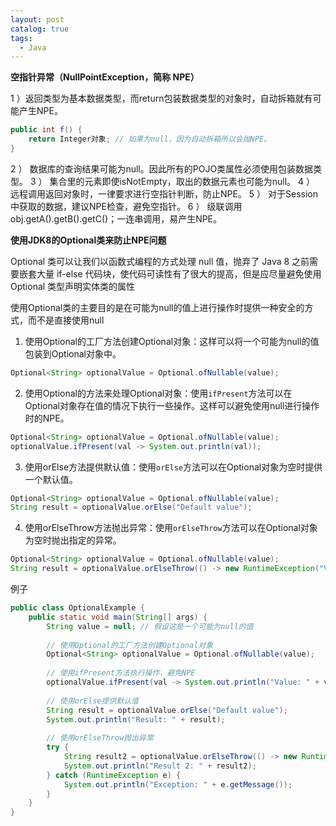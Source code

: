 ```yaml
---
layout: post
catalog: true
tags:
  - Java
---
```




**空指针异常（NullPointException，简称 NPE）**

1 ）返回类型为基本数据类型，而return包装数据类型的对象时，自动拆箱就有可能产生NPE。

```java
public int f() { 
	return Integer对象; // 如果为null，因为自动拆箱所以会抛NPE。
}
```

2 ） 数据库的查询结果可能为null。因此所有的POJO类属性必须使用包装数据类型。
3 ） 集合里的元素即使isNotEmpty，取出的数据元素也可能为null。
4 ） 远程调用返回对象时，一律要求进行空指针判断，防止NPE。
5 ） 对于Session中获取的数据，建议NPE检查，避免空指针。
6 ） 级联调用obj.getA().getB().getC()；一连串调用，易产生NPE。

**使用JDK8的Optional类来防止NPE问题**

Optional 类可以让我们以函数式编程的方式处理 null 值，抛弃了 Java 8 之前需要嵌套大量 if-else 代码块，使代码可读性有了很大的提高，但是应尽量避免使用 Optional 类型声明实体类的属性

使用Optional类的主要目的是在可能为null的值上进行操作时提供一种安全的方式，而不是直接使用null

1.  使用Optional的工厂方法创建Optional对象：这样可以将一个可能为null的值包装到Optional对象中。

```java
Optional<String> optionalValue = Optional.ofNullable(value);
```

2.  使用Optional的方法来处理Optional对象：使用`ifPresent`方法可以在Optional对象存在值的情况下执行一些操作。这样可以避免使用null进行操作时的NPE。

```java
Optional<String> optionalValue = Optional.ofNullable(value);
optionalValue.ifPresent(val -> System.out.println(val));
```

3.  使用orElse方法提供默认值：使用`orElse`方法可以在Optional对象为空时提供一个默认值。

```java
Optional<String> optionalValue = Optional.ofNullable(value);
String result = optionalValue.orElse("Default value");
```

4.  使用orElseThrow方法抛出异常：使用`orElseThrow`方法可以在Optional对象为空时抛出指定的异常。
```java
Optional<String> optionalValue = Optional.ofNullable(value);
String result = optionalValue.orElseThrow(() -> new RuntimeException("Value is null"));
```

例子

```java
public class OptionalExample {  
    public static void main(String[] args) {  
        String value = null; // 假设这是一个可能为null的值  
  
        // 使用Optional的工厂方法创建Optional对象  
        Optional<String> optionalValue = Optional.ofNullable(value);  
  
        // 使用ifPresent方法执行操作，避免NPE  
        optionalValue.ifPresent(val -> System.out.println("Value: " + val));  
  
        // 使用orElse提供默认值  
        String result = optionalValue.orElse("Default value");  
        System.out.println("Result: " + result);  
  
        // 使用orElseThrow抛出异常  
        try {  
            String result2 = optionalValue.orElseThrow(() -> new RuntimeException("Value is null"));  
            System.out.println("Result 2: " + result2);  
        } catch (RuntimeException e) {  
            System.out.println("Exception: " + e.getMessage());  
        }  
    }  
}
```

